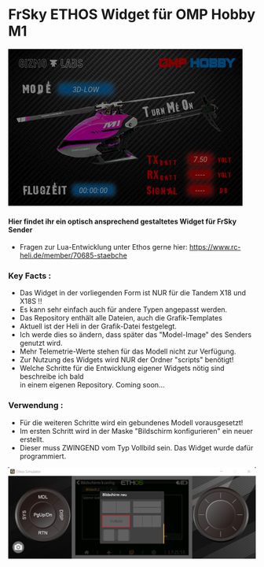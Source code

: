 # FrSky ETHOS Widget für OMP Hobby M1

![Only Widget.png](Graphic%2FOnly%20Widget.png)

#### Hier findet ihr ein optisch ansprechend gestaltetes Widget für FrSky Sender
- Fragen zur Lua-Entwicklung unter Ethos gerne hier:
  https://www.rc-heli.de/member/70685-staebche

### Key Facts :
- Das Widget in der vorliegenden Form ist NUR für die Tandem X18 und X18S !!
- Es kann sehr einfach auch für andere Typen angepasst werden.
- Das Repository enthält alle Dateien, auch die Grafik-Templates
- Aktuell ist der Heli in der Grafik-Datei festgelegt.
- Ich werde dies so ändern, dass später das "Model-Image" des Senders genutzt wird.
- Mehr Telemetrie-Werte stehen für das Modell nicht zur Verfügung.
- Zur Nutzung des Widgets wird NUR der Ordner "scripts" benötigt!
- Welche Schritte für die Entwicklung eigener Widgets nötig sind beschreibe ich bald<br> in
  einem eigenen Repository. Coming soon...

### Verwendung :

- Für die weiteren Schritte wird ein gebundenes Modell vorausgesetzt!
- Im ersten Schritt wird in der Maske "Bildschirm konfigurieren" ein neuer erstellt.
- Dieser muss ZWINGEND vom Typ Vollbild sein. Das Widget wurde dafür programmiert.

![Display Settings.png](Graphic%2FDisplay%20Settings.png)